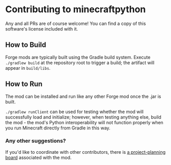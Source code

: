 # Contributing to minecraftpython
Any and all PRs are of course welcome!  You can find a copy of this software's license included with it.

## How to Build
Forge mods are typically built using the Gradle build system.
Execute `./gradlew build` at the repository root to trigger a build; the artifact will appear in `build/libs`.

## How to Run
The mod can be installed and run like any other Forge mod once the .jar is built.

`./gradlew runClient` can be used for testing whether the mod will successfully load and initialize; however, when testing anything else, build the mod - the mod's Python interoperability will not function properly when you run Minecraft directly from Gradle in this way.

### Any other suggestions?
If you'd like to coordinate with other contributors, there is [a project-planning board](https://trello.com/b/9FljOcs1) associated with the mod.
